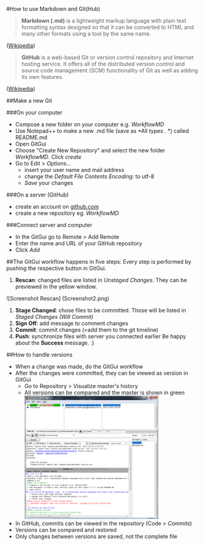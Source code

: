 #How to use Markdown and Git(Hub)
> **Markdown (.md)** is a lightweight markup language with plain text formatting syntax designed so that it can be converted to HTML and many other formats using a tool by the same name.

([Wikipedia](https://en.wikipedia.org/wiki/Markdown))

> **GitHub** is a web-based Git or version control repository and Internet hosting service. It offers all of the distributed version control and source code management (SCM) functionality of Git as well as adding its own features.

([Wikipedia](https://en.wikipedia.org/wiki/GitHub))

##Make a new Git

###On your computer
* Compose a new folder on your computer e.g. *WorkflowMD*
* Use Notepad++ to make a new .md file (save as *All types *.* *) called README.md
* Open GitGui
* Choose "Create New Repository" and select the new folder *WorkflowMD*. Click *create*
* Go to Edit > *Options...*
  * insert your user name and mail address
  * change the *Default File Contents Encoding:* to utf-8
  * *Save* your changes
  
###On a server (GitHub)
* create an account on [github.com](www.github.com)
* create a new repository eg. *WorkflowMD*

###Connect server and computer
* In the GitGui go to Remote > Add Remote
* Enter the name and URL of your GitHub repository
* Click *Add*

##The GitGui workflow happens in five steps:
Every step is performed by pushing the respective button in GitGui.

1. **Rescan**: changed files are listed in *Unstaged Changes*. They can be previewed in the yellow window.

![Screenshot Rescan] (Screenshot2.png)

1. **Stage Changed**: chose files to be committed. Those will be listed in *Staged Changes (Will Commit)*
1. **Sign Off**: add message to comment changes
1. **Commit**: commit changes (=add them to the git timeline)
1. **Push**: synchronize files with server you connected earlier
Be happy about the **Success** message. :)

##How to handle versions
* When a change was made, do the GitGui workflow
* After the changes were committed, they can be viewed as version in GitGui
  * Go to Repository > Visualize master's history
  * All versions can be compared and the master is shown in green
  ![Screenshot history](Screenshot1.png)
* In GitHub, commits can be viewed in the repository (Code > *Commits*)
* Versions can be compared and restored
* Only changes between versions are saved, not the complete file
